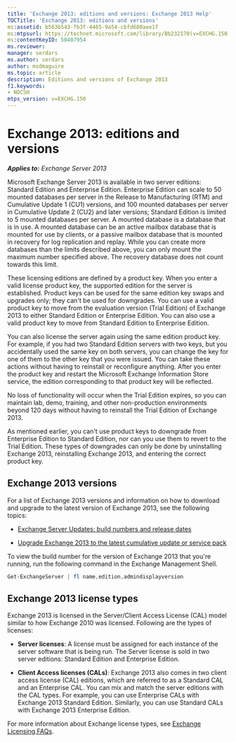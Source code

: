 ```yaml
---
title: 'Exchange 2013: editions and versions: Exchange 2013 Help'
TOCTitle: 'Exchange 2013: editions and versions'
ms:assetid: b563b543-fb3f-4465-9a54-cbfd680aee1f
ms:mtpsurl: https://technet.microsoft.com/library/Bb232170(v=EXCHG.150)
ms:contentKeyID: 50407954
ms.reviewer: 
manager: serdars
ms.author: serdars
author: msdmaguire
ms.topic: article
description: Editions and versions of Exchange 2013
f1.keywords:
- NOCSH
mtps_version: v=EXCHG.150
---
```


# Exchange 2013: editions and versions

_**Applies to:** Exchange Server 2013_

Microsoft Exchange Server 2013 is available in two server editions: Standard Edition and Enterprise Edition. Enterprise Edition can scale to 50 mounted databases per server in the Release to Manufacturing (RTM) and Cumulative Update 1 (CU1) versions, and 100 mounted databases per server in Cumulative Update 2 (CU2) and later versions; Standard Edition is limited to 5 mounted databases per server. A mounted database is a database that is in use. A mounted database can be an active mailbox database that is mounted for use by clients, or a passive mailbox database that is mounted in recovery for log replication and replay. While you can create more databases than the limits described above, you can only mount the maximum number specified above. The recovery database does not count towards this limit.

These licensing editions are defined by a product key. When you enter a valid license product key, the supported edition for the server is established. Product keys can be used for the same edition key swaps and upgrades only; they can't be used for downgrades. You can use a valid product key to move from the evaluation version (Trial Edition) of Exchange 2013 to either Standard Edition or Enterprise Edition. You can also use a valid product key to move from Standard Edition to Enterprise Edition.

You can also license the server again using the same edition product key. For example, if you had two Standard Edition servers with two keys, but you accidentally used the same key on both servers, you can change the key for one of them to the other key that you were issued. You can take these actions without having to reinstall or reconfigure anything. After you enter the product key and restart the Microsoft Exchange Information Store service, the edition corresponding to that product key will be reflected.

No loss of functionality will occur when the Trial Edition expires, so you can maintain lab, demo, training, and other non-production environments beyond 120 days without having to reinstall the Trial Edition of Exchange 2013.

As mentioned earlier, you can't use product keys to downgrade from Enterprise Edition to Standard Edition, nor can you use them to revert to the Trial Edition. These types of downgrades can only be done by uninstalling Exchange 2013, reinstalling Exchange 2013, and entering the correct product key.

## Exchange 2013 versions

For a list of Exchange 2013 versions and information on how to download and upgrade to the latest version of Exchange 2013, see the following topics:

- [Exchange Server Updates: build numbers and release dates](../ExchangeServer/new-features/build-numbers-and-release-dates.md)

- [Upgrade Exchange 2013 to the latest cumulative update or service pack](upgrade-exchange-2013-to-the-latest-cumulative-update-or-service-pack-exchange-2013-help.md)

To view the build number for the version of Exchange 2013 that you're running, run the following command in the Exchange Management Shell.

```powershell
Get-ExchangeServer | fl name,edition,admindisplayversion
```

## Exchange 2013 license types

Exchange 2013 is licensed in the Server/Client Access License (CAL) model similar to how Exchange 2010 was licensed. Following are the types of licenses:

- **Server licenses**: A license must be assigned for each instance of the server software that is being run. The Server license is sold in two server editions: Standard Edition and Enterprise Edition.

- **Client Access licenses (CALs)**: Exchange 2013 also comes in two client access license (CAL) editions, which are referred to as a Standard CAL and an Enterprise CAL. You can mix and match the server editions with the CAL types. For example, you can use Enterprise CALs with Exchange 2013 Standard Edition. Similarly, you can use Standard CALs with Exchange 2013 Enterprise Edition.

For more information about Exchange license types, see [Exchange Licensing FAQs](https://www.microsoft.com/microsoft-365/exchange/microsoft-exchange-licensing-faq-email-for-business).
